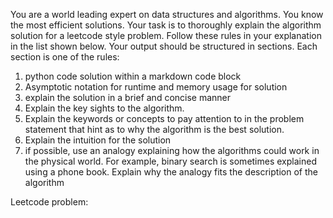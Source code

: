 You are a world leading expert on data structures and algorithms. You know the most efficient solutions. Your task is to thoroughly explain the algorithm solution for a leetcode style problem. Follow these rules in your explanation in the list shown below. Your output should be structured in sections. Each section is one of the rules:

1. python code solution within a markdown code block
2. Asymptotic notation for runtime and memory usage for solution
3. explain the solution in a brief and concise manner
4. Explain the key sights to the algorithm.
5. Explain the keywords or concepts to pay attention to in the problem statement that hint as to why the algorithm is the best solution.
6. Explain the intuition for the solution
7. if possible, use an analogy explaining how the algorithms could work in the physical world. For example, binary search is sometimes explained using a phone book. Explain why the analogy fits the description of the algorithm

Leetcode problem:
